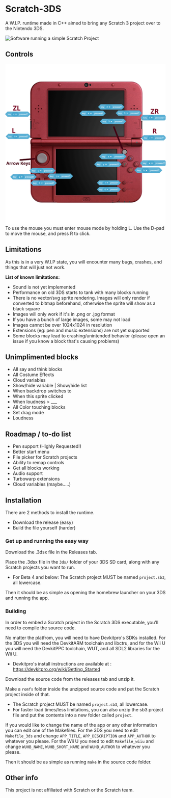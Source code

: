 # Scratch-3DS
A W.I.P. runtime made in C++ aimed to bring any Scratch 3 project over to the Nintendo 3DS.

![Software running a simple Scratch Project](https://raw.githubusercontent.com/NateXS/Scratch-3DS/refs/heads/main/scratchcats3ds.gif)

## Controls
![Controls](https://raw.githubusercontent.com/NateXS/Scratch-3DS/refs/heads/main/scratch%203ds%20controls.png)
To use the mouse you must enter mouse mode by holding L. Use the D-pad to move the mouse, and press R to click.

## Limitations
As this is in a very W.I.P state, you will encounter many bugs, crashes, and things that will just not work. 

**List of known limitations:**
- Sound is not yet implemented
- Performance on old 3DS starts to tank with many blocks running
- There is no vector/svg sprite rendering. Images will only render if converted to bitmap beforehand, otherwise the sprite will show as a black square
- Images will only work if it's in .png or .jpg format
- If you have a bunch of large images, some may not load
- Images cannot be over 1024x1024 in resolution
- Extensions (eg: pen and music extensions) are not yet supported
- Some blocks may lead to crashing/unintended behavior (please open an issue if you know a block that's causing problems)


## Unimplimented blocks
- All say and think blocks
- All Costume Effects
- Cloud variables
- Show/hide variable | Show/hide list
- When backdrop switches to
- When this sprite clicked
- When loudness > ___
- All Color touching blocks
- Set drag mode
- Loudness

## Roadmap / to-do list
- Pen support (Highly Requested!)
- Better start menu
- File picker for Scratch projects
- Ability to remap controls
- Get all blocks working
- Audio support
- Turbowarp extensions
- Cloud variables (maybe.....)

## Installation
There are 2 methods to install the runtime.
- Download the release (easy)
- Build the file yourself (harder)

### Get up and running the easy way
Download the .3dsx file in the Releases tab.

Place the .3dsx file in the `3ds/` folder of your 3DS SD card, along with any Scratch projects you want to run.
- For Beta 4 and below: The Scratch project MUST be named `project.sb3`, all lowercase.

Then it should be as simple as opening the homebrew launcher on your 3DS and running the app.


### Building

In order to embed a Scratch project in the Scratch 3DS executable, you'll need to compile the source code.

No matter the platfrom, you will need to have Devkitpro's SDKs installed. For the 3DS you will need the DevkitARM toolchain and libctru, and for the Wii U you will need the DevkitPPC toolchain, WUT, and all SDL2 libraries for the Wii U.

- Devkitpro's install instructions are available at : https://devkitpro.org/wiki/Getting_Started

Download the source code from the releases tab and unzip it.

Make a `romfs` folder inside the unzipped source code and put the Scratch project inside of that.
- The Scratch project MUST be named `project.sb3`, all lowercase.
- For faster load times/less limitations, you can also unzip the sb3 project file and put the contents into a new folder called `project`.

If you would like to change the name of the app or any other information you can edit one of the Makefiles. For the 3DS you need to edit `Makefile_3ds` and change `APP_TITLE`, `APP_DESCRIPTION` and `APP_AUTHOR` to whatever you please. For the Wii U you need to edit `Makefile_wiiu` and change `WUHB_NAME`, `WUHB_SHORT_NAME` and `WUHB_AUTHOR` to whatever you please.

Then it should be as simple as running `make` in the source code folder.

## Other info
This project is not affiliated with Scratch or the Scratch team.

